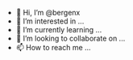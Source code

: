 - 👋 Hi, I’m @bergenx
- 👀 I’m interested in ...
- 🌱 I’m currently learning ...
- 💞️ I’m looking to collaborate on ...
- 📫 How to reach me ...

<!---
bergenx/bergenx is a ✨ special ✨ repository because its `README.md` (this file) appears on your GitHub profile.
You can click the Preview link to take a look at your changes.
--->
